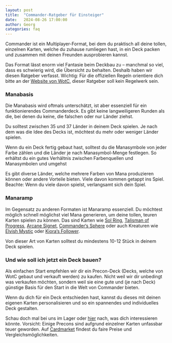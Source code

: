 ```yaml
---
layout: post
title:  "Commander-Ratgeber für Einsteiger"
date:   2024-08-26 17:00:00
author: Georg
categories: faq
---
```

Commander ist ein Multiplayer-Format, bei dem du praktisch all deine tollen, einzelnen Karten, welche du zuhause rumliegen hast,
in ein Deck packen und zusammen mit deinen Freunden ausprobieren kannst.

Das Format lässt enorm viel Fantasie beim Deckbau zu – manchmal so viel, dass es schwierig wird, die Übersicht zu behalten.
Deshalb haben wir diesen Ratgeber verfasst. Wichtig: Für die offiziellen Regeln orientiere dich bitte an der [Website von WotC](https://magic.wizards.com/de/formats/commander),
dieser Ratgeber soll kein Regelwerk sein.

### Manabasis
Die Manabasis wird oftmals unterschätzt, ist aber essenziell für ein funktionierendes Commanderdeck.
Es gibt keine langweiligeren Runden als die, bei denen du keine, die falschen oder nur Länder ziehst.

Du solltest zwischen 35 und 37 Länder in deinem Deck spielen. Je nach dem was die Idee des Decks ist, möchtest du mehr oder weniger Länder spielen.

Wenn du ein Deck fertig gebaut hast, solltest du die Manasymbole von jeder Farbe zählen und die Länder je nach Manasymbol-Menge festlegen.
So erhältst du ein gutes Verhältnis zwischen Farbenquellen und Manasymbolen und umgehst

Es gibt diverse Länder, welche mehrere Farben von Mana produzieren können oder andere Vorteile bieten. Viele davon kommen getappt ins Spiel.\
Beachte: Wenn du viele davon spielst, verlangsamt sich dein Spiel. 

### Manaramp
Im Gegensatz zu anderen Formaten ist Manaramp essenziell. Du möchtest möglich schnell möglichst viel Mana generieren, um deine tollen, teuren Karten spielen zu können.
Das sind Karten wie [Sol Ring](https://scryfall.com/card/mb2/233/sol-ring), [Talisman of Progress](https://scryfall.com/card/mkc/243/talisman-of-progress),
[Arcane Signet](https://scryfall.com/card/mb2/254/arcane-signet), [Commander‘s Sphere](https://scryfall.com/card/lcc/301/commanders-sphere)
oder auch Kreaturen wie [Elvish Mystic](https://scryfall.com/card/cmm/284/elvish-mystic) oder [Kiora‘s Follower](https://scryfall.com/card/lcc/273/kioras-follower).

Von dieser Art von Karten solltest du mindestens 10-12 Stück in deinem Deck spielen.

### Und wie soll ich jetzt ein Deck bauen?
Als einfachen Start empfehlen wir dir ein Precon-Deck (Decks, welche von WotC gebaut und verkauft werden) zu kaufen.
Nicht weil wir dir unbedingt was verkaufen möchten, sondern weil sie eine gute und (je nach Deck) günstige Basis für den Start in die Welt von Commander bieten.

Wenn du dich für ein Deck entschieden hast, kannst du dieses mit deinen eigenen Karten personalisieren und so ein spannendes und individuelles Deck gestalten.

Schau doch mal bei uns im Lager oder [hier](https://cardgamebase.com/commander-precons/) nach, was dich interessieren könnte.
Vorsicht: Einige Precons sind aufgrund einzelner Karten unfassbar teuer geworden.
Auf [Cardmarket](https://www.cardmarket.com/de/Magic/Products/Preconstructed-Decks) findest du faire Preise und Vergleichsmöglichkeiten.
